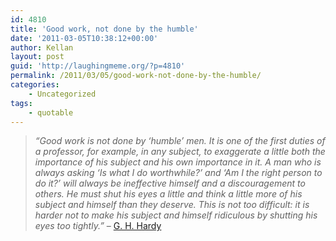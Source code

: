 ```yaml
---
id: 4810
title: 'Good work, not done by the humble'
date: '2011-03-05T10:38:12+00:00'
author: Kellan
layout: post
guid: 'http://laughingmeme.org/?p=4810'
permalink: /2011/03/05/good-work-not-done-by-the-humble/
categories:
    - Uncategorized
tags:
    - quotable
---
```


> *“Good work is not done by ‘humble’ men. It is one of the first duties of a professor, for example, in any subject, to exaggerate a little both the importance of his subject and his own importance in it. A man who is always asking ‘Is what I do worthwhile?’ and ‘Am I the right person to do it?’ will always be ineffective himself and a discouragement to others. He must shut his eyes a little and think a little more of his subject and himself than they deserve. This is not too difficult: it is harder not to make his subject and himself ridiculous by shutting his eyes too tightly.”* – [G. H. Hardy](http://www.aaronsw.com/weblog/nonapology)